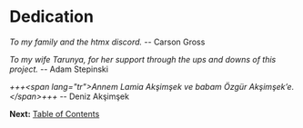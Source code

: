 # Dedication

_To my family and the htmx discord._ -- Carson Gross

_To my wife Tarunya, for her support through the ups and downs of this project._ -- Adam Stepinski

_+++&lt;span lang="tr">Annem Lamia Akşimşek ve babam Özgür Akşimşek&#8217;e.&lt;/span>+++_ -- Deniz Akşimşek

**Next:** [Table of Contents](/book/contents)
